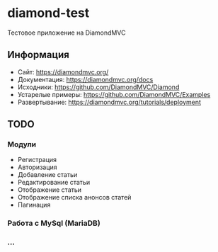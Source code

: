 # diamond-test
Тестовое приложение на DiamondMVC

## Информация
* Сайт: https://diamondmvc.org/
* Документация: https://diamondmvc.org/docs
* Исходники: https://github.com/DiamondMVC/Diamond
* Устарелые примеры: https://github.com/DiamondMVC/Examples
* Развертывание: https://diamondmvc.org/tutorials/deployment

## TODO

### Модули
* Регистрация
* Авторизация
* Добавление статьи
* Редактирование статьи
* Отображение статьи
* Отображение списка анонсов статей
* Пагинация

### Работа с MySql (MariaDB)

### ...
